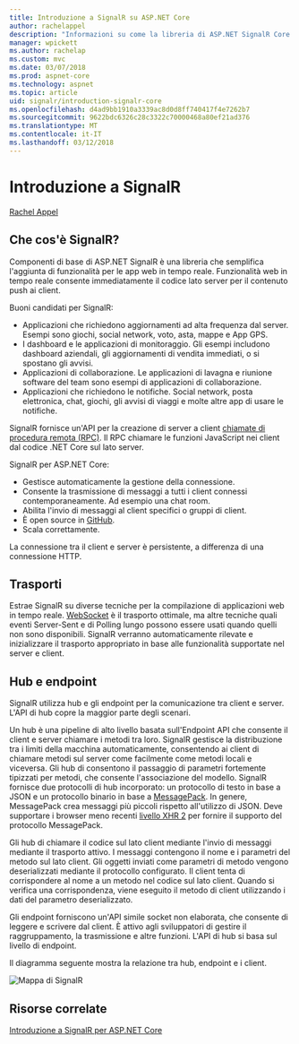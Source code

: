 ```yaml
---
title: Introduzione a SignalR su ASP.NET Core
author: rachelappel
description: "Informazioni su come la libreria di ASP.NET SignalR Core semplifica l'aggiunta di funzionalità web in tempo reale alle applicazioni."
manager: wpickett
ms.author: rachelap
ms.custom: mvc
ms.date: 03/07/2018
ms.prod: aspnet-core
ms.technology: aspnet
ms.topic: article
uid: signalr/introduction-signalr-core
ms.openlocfilehash: d4ad9bb1910a3339ac8d0d8ff740417f4e7262b7
ms.sourcegitcommit: 9622bdc6326c28c3322c70000468a80ef21ad376
ms.translationtype: MT
ms.contentlocale: it-IT
ms.lasthandoff: 03/12/2018
---
```

# <a name="introduction-to-signalr"></a>Introduzione a SignalR

[Rachel Appel](https://twitter.com/rachelappel)

## <a name="what-is-signalr"></a>Che cos'è SignalR?

Componenti di base di ASP.NET SignalR è una libreria che semplifica l'aggiunta di funzionalità per le app web in tempo reale. Funzionalità web in tempo reale consente immediatamente il codice lato server per il contenuto push ai client.

Buoni candidati per SignalR:

* Applicazioni che richiedono aggiornamenti ad alta frequenza dal server. Esempi sono giochi, social network, voto, asta, mappe e App GPS.
* I dashboard e le applicazioni di monitoraggio. Gli esempi includono dashboard aziendali, gli aggiornamenti di vendita immediati, o si spostano gli avvisi.
* Applicazioni di collaborazione. Le applicazioni di lavagna e riunione software del team sono esempi di applicazioni di collaborazione.
* Applicazioni che richiedono le notifiche. Social network, posta elettronica, chat, giochi, gli avvisi di viaggi e molte altre app di usare le notifiche.

SignalR fornisce un'API per la creazione di server a client [chiamate di procedura remota (RPC)](https://wikipedia.org/wiki/Remote_procedure_call). Il RPC chiamare le funzioni JavaScript nei client dal codice .NET Core sul lato server.

SignalR per ASP.NET Core:

* Gestisce automaticamente la gestione della connessione.
* Consente la trasmissione di messaggi a tutti i client connessi contemporaneamente. Ad esempio una chat room.
* Abilita l'invio di messaggi al client specifici o gruppi di client.
* È open source in [GitHub](https://github.com/aspnet/signalr).
* Scala correttamente.

La connessione tra il client e server è persistente, a differenza di una connessione HTTP.

## <a name="transports"></a>Trasporti

Estrae SignalR su diverse tecniche per la compilazione di applicazioni web in tempo reale. [WebSocket](https://tools.ietf.org/html/rfc7118) è il trasporto ottimale, ma altre tecniche quali eventi Server-Sent e di Polling lungo possono essere usati quando quelli non sono disponibili. SignalR verranno automaticamente rilevate e inizializzare il trasporto appropriato in base alle funzionalità supportate nel server e client.

## <a name="hubs-and-endpoints"></a>Hub e endpoint

SignalR utilizza hub e gli endpoint per la comunicazione tra client e server. L'API di hub copre la maggior parte degli scenari.

Un hub è una pipeline di alto livello basata sull'Endpoint API che consente il client e server chiamare i metodi tra loro. SignalR gestisce la distribuzione tra i limiti della macchina automaticamente, consentendo ai client di chiamare metodi sul server come facilmente come metodi locali e viceversa. Gli hub di consentono il passaggio di parametri fortemente tipizzati per metodi, che consente l'associazione del modello. SignalR fornisce due protocolli di hub incorporato: un protocollo di testo in base a JSON e un protocollo binario in base a [MessagePack](https://msgpack.org/).  In genere, MessagePack crea messaggi più piccoli rispetto all'utilizzo di JSON. Deve supportare i browser meno recenti [livello XHR 2](https://caniuse.com/#feat=xhr2) per fornire il supporto del protocollo MessagePack.

Gli hub di chiamare il codice sul lato client mediante l'invio di messaggi mediante il trasporto attivo. I messaggi contengono il nome e i parametri del metodo sul lato client. Gli oggetti inviati come parametri di metodo vengono deserializzati mediante il protocollo configurato. Il client tenta di corrispondere al nome a un metodo nel codice sul lato client. Quando si verifica una corrispondenza, viene eseguito il metodo di client utilizzando i dati del parametro deserializzato.

Gli endpoint forniscono un'API simile socket non elaborata, che consente di leggere e scrivere dal client. È attivo agli sviluppatori di gestire il raggruppamento, la trasmissione e altre funzioni. L'API di hub si basa sul livello di endpoint.

Il diagramma seguente mostra la relazione tra hub, endpoint e i client.

![Mappa di SignalR](introduction-signalr-core/_static/signalr-core-architecture.png)

## <a name="related-resources"></a>Risorse correlate

[Introduzione a SignalR per ASP.NET Core](xref:signalr/get-started-signalr-core)
